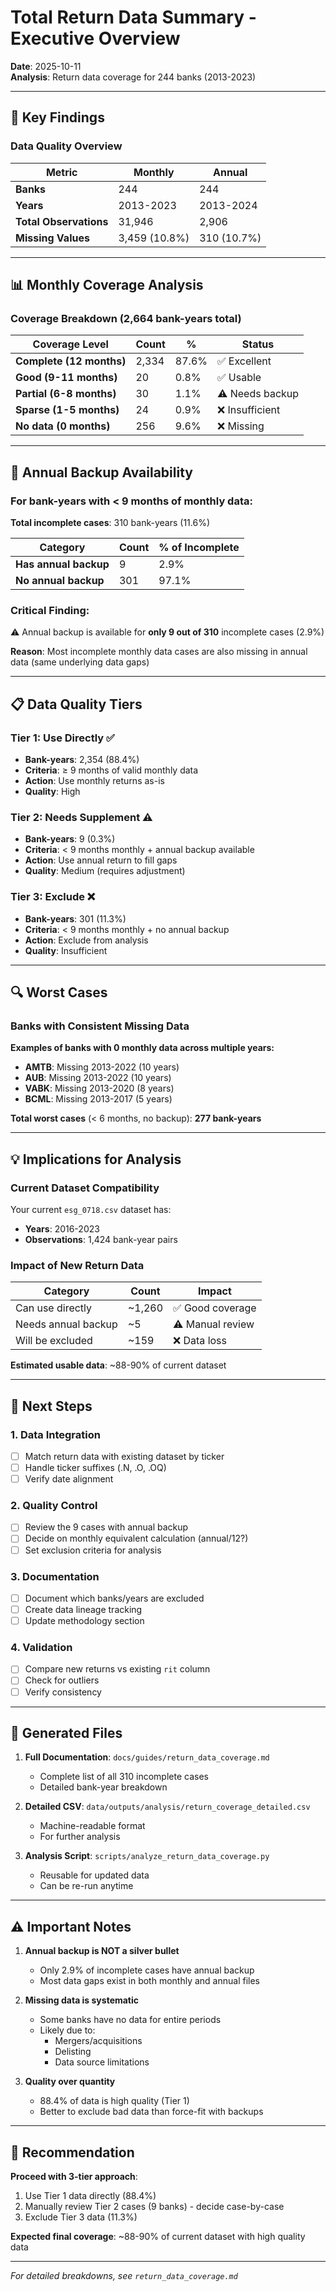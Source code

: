 # Total Return Data Summary - Executive Overview

**Date**: 2025-10-11  
**Analysis**: Return data coverage for 244 banks (2013-2023)

---

## 🎯 Key Findings

### Data Quality Overview

| Metric | Monthly | Annual |
|--------|---------|--------|
| **Banks** | 244 | 244 |
| **Years** | 2013-2023 | 2013-2024 |
| **Total Observations** | 31,946 | 2,906 |
| **Missing Values** | 3,459 (10.8%) | 310 (10.7%) |

---

## 📊 Monthly Coverage Analysis

### Coverage Breakdown (2,664 bank-years total)

| Coverage Level | Count | % | Status |
|---------------|-------|---|--------|
| **Complete (12 months)** | 2,334 | 87.6% | ✅ Excellent |
| **Good (9-11 months)** | 20 | 0.8% | ✅ Usable |
| **Partial (6-8 months)** | 30 | 1.1% | ⚠️ Needs backup |
| **Sparse (1-5 months)** | 24 | 0.9% | ❌ Insufficient |
| **No data (0 months)** | 256 | 9.6% | ❌ Missing |

---

## 🔄 Annual Backup Availability

### For bank-years with < 9 months of monthly data:

**Total incomplete cases**: 310 bank-years (11.6%)

| Category | Count | % of Incomplete |
|----------|-------|-----------------|
| **Has annual backup** | 9 | 2.9% |
| **No annual backup** | 301 | 97.1% |

### **Critical Finding**: 
⚠️ Annual backup is available for **only 9 out of 310** incomplete cases (2.9%)

**Reason**: Most incomplete monthly data cases are also missing in annual data (same underlying data gaps)

---

## 📋 Data Quality Tiers

### **Tier 1: Use Directly** ✅
- **Bank-years**: 2,354 (88.4%)
- **Criteria**: ≥ 9 months of valid monthly data
- **Action**: Use monthly returns as-is
- **Quality**: High

### **Tier 2: Needs Supplement** ⚠️
- **Bank-years**: 9 (0.3%)
- **Criteria**: < 9 months monthly + annual backup available
- **Action**: Use annual return to fill gaps
- **Quality**: Medium (requires adjustment)

### **Tier 3: Exclude** ❌
- **Bank-years**: 301 (11.3%)
- **Criteria**: < 9 months monthly + no annual backup
- **Action**: Exclude from analysis
- **Quality**: Insufficient

---

## 🔍 Worst Cases

### Banks with Consistent Missing Data

**Examples of banks with 0 monthly data across multiple years:**
- **AMTB**: Missing 2013-2022 (10 years)
- **AUB**: Missing 2013-2022 (10 years)
- **VABK**: Missing 2013-2020 (8 years)
- **BCML**: Missing 2013-2017 (5 years)

**Total worst cases** (< 6 months, no backup): **277 bank-years**

---

## 💡 Implications for Analysis

### Current Dataset Compatibility

Your current `esg_0718.csv` dataset has:
- **Years**: 2016-2023
- **Observations**: 1,424 bank-year pairs

### Impact of New Return Data

| Category | Count | Impact |
|----------|-------|--------|
| Can use directly | ~1,260 | ✅ Good coverage |
| Needs annual backup | ~5 | ⚠️ Manual review |
| Will be excluded | ~159 | ❌ Data loss |

**Estimated usable data**: ~88-90% of current dataset

---

## 📝 Next Steps

### 1. **Data Integration**
- [ ] Match return data with existing dataset by ticker
- [ ] Handle ticker suffixes (.N, .O, .OQ)
- [ ] Verify date alignment

### 2. **Quality Control**
- [ ] Review the 9 cases with annual backup
- [ ] Decide on monthly equivalent calculation (annual/12?)
- [ ] Set exclusion criteria for analysis

### 3. **Documentation**
- [ ] Document which banks/years are excluded
- [ ] Create data lineage tracking
- [ ] Update methodology section

### 4. **Validation**
- [ ] Compare new returns vs existing `rit` column
- [ ] Check for outliers
- [ ] Verify consistency

---

## 📂 Generated Files

1. **Full Documentation**: `docs/guides/return_data_coverage.md`
   - Complete list of all 310 incomplete cases
   - Detailed bank-year breakdown
   
2. **Detailed CSV**: `data/outputs/analysis/return_coverage_detailed.csv`
   - Machine-readable format
   - For further analysis

3. **Analysis Script**: `scripts/analyze_return_data_coverage.py`
   - Reusable for updated data
   - Can be re-run anytime

---

## ⚠️ Important Notes

1. **Annual backup is NOT a silver bullet**
   - Only 2.9% of incomplete cases have annual backup
   - Most data gaps exist in both monthly and annual files

2. **Missing data is systematic**
   - Some banks have no data for entire periods
   - Likely due to:
     - Mergers/acquisitions
     - Delisting
     - Data source limitations

3. **Quality over quantity**
   - 88.4% of data is high quality (Tier 1)
   - Better to exclude bad data than force-fit with backups

---

## 🎯 Recommendation

**Proceed with 3-tier approach**:
1. Use Tier 1 data directly (88.4%)
2. Manually review Tier 2 cases (9 banks) - decide case-by-case
3. Exclude Tier 3 data (11.3%)

**Expected final coverage**: ~88-90% of current dataset with high quality data

---

*For detailed breakdowns, see `return_data_coverage.md`*
